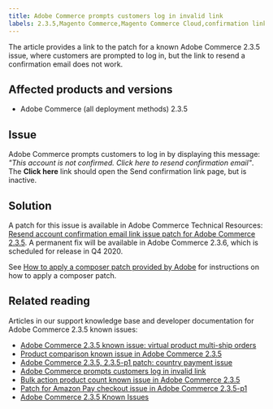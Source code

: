 ```yaml
---
title: Adobe Commerce prompts customers log in invalid link
labels: 2.3.5,Magento Commerce,Magento Commerce Cloud,confirmation link,known issues,patch,troubleshooting,Adobe Commerce,cloud infrastructure,on-premises
---
```


The article provides a link to the patch for a known Adobe Commerce 2.3.5 issue, where customers are prompted to log in, but the link to resend a confirmation email does not work.

## Affected products and versions

* Adobe Commerce (all deployment methods) 2.3.5

## Issue

Adobe Commerce prompts customers to log in by displaying this message: *"This account is not confirmed. Click here to resend confirmation email"*. The **Click here** link should open the Send confirmation link page, but is inactive.

## Solution

A patch for this issue is available in Adobe Commerce Technical Resources: [Resend account confirmation email link issue patch for Adobe Commerce 2.3.5](https://magento.com/tech-resources/download?_ga=2.193540264.409362045.1590506265-807369446.1578680711#download2368). A permanent fix will be available in Adobe Commerce 2.3.6, which is scheduled for release in Q4 2020.

See [How to apply a composer patch provided by Adobe](https://support.magento.com/hc/en-us/articles/360028367731) for instructions on how to apply a composer patch.

## Related reading

Articles in our support knowledge base and developer documentation for Adobe Commerce 2.3.5 known issues:

* [Adobe Commerce 2.3.5 known issue: virtual product multi-ship orders](https://support.magento.com/hc/en-us/articles/360044461831)
* [Product comparison known issue in Adobe Commerce 2.3.5](https://support.magento.com/hc/en-us/articles/360043970452)
* [Adobe Commerce 2.3.5, 2.3.5-p1 patch: country payment issue](https://support.magento.com/hc/en-us/articles/360043955991)
* [Adobe Commerce prompts customers log in invalid link](https://support.magento.com/hc/en-us/articles/360043857372)
* [Bulk action product count known issue in Adobe Commerce 2.3.5](https://support.magento.com/hc/en-us/articles/360044839691)
* [Patch for Amazon Pay checkout issue in Adobe Commerce 2.3.5-p1](https://support.magento.com/hc/en-us/articles/360042646332)
* [Adobe Commerce 2.3.5 Known Issues](https://devdocs.magento.com/guides/v2.3/release-notes/release-notes-2-3-5-commerce.html#known-issues)
